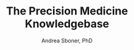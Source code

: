 ---
author: "Andrea Sboner, PhD"
title: "The Precision Medicine Knowledgebase"
group: "General Calls"
---